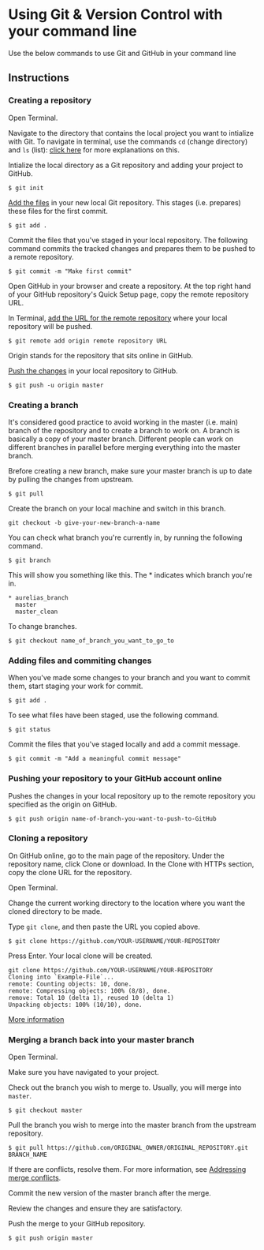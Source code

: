 # Using Git & Version Control with your command line

Use the below commands to use Git and GitHub in your command line

## Instructions

### Creating a repository

Open Terminal.

Navigate to the directory that contains the local project you want to intialize with Git. To navigate in terminal, use the commands `cd` (change directory) and `ls` (list): [click here](https://openclassrooms.com/en/courses/4614926-learn-the-command-line-in-terminal/4634356-navigate-your-system) for more explanations on this.

Intialize the local directory as a Git repository and adding your project to GitHub.

```
$ git init
```

[Add the files](https://help.github.com/articles/adding-an-existing-project-to-github-using-the-command-line/) in your new local Git repository. This stages (i.e. prepares) these files for the first commit.

```
$ git add .
```

Commit the files that you've staged in your local repository. The following command commits the tracked changes and prepares them to be pushed to a remote repository.

```
$ git commit -m "Make first commit"
```

Open GitHub in your browser and create a repository. At the top right hand of your GitHub repository's Quick Setup page, copy the remote repository URL.

In Terminal, [add the URL for the remote repository](https://help.github.com/articles/adding-a-remote/) where your local repository will be pushed.

```
$ git remote add origin remote repository URL
```

Origin stands for the repository that sits online in GitHub.

[Push the changes](https://help.github.com/articles/pushing-to-a-remote/) in your local repository to GitHub.

```
$ git push -u origin master
```

### Creating a branch

It's considered good practice to avoid working in the master (i.e. main) branch of the repository and to create a branch to work on. A branch is basically a copy of your master branch. Different people can work on different branches in parallel before merging everything into the master branch.

Brefore creating a new branch, make sure your master branch is up to date by pulling the changes from upstream.

```
$ git pull
```

Create the branch on your local machine and switch in this branch.

```
git checkout -b give-your-new-branch-a-name
```

You can check what branch you're currently in, by running the following command.

```
$ git branch
```

This will show you something like this. The * indicates which branch you're in.

```
* aurelias_branch
  master
  master_clean
```

To change branches.

```
$ git checkout name_of_branch_you_want_to_go_to
```

### Adding files and commiting changes

When you've made some changes to your branch and you want to commit them, start staging your work for commit.

```
$ git add .
```

To see what files have been staged, use the following command.

```
$ git status
```

Commit the files that you've staged locally and add a commit message.

```
$ git commit -m "Add a meaningful commit message"
```

### Pushing your repository to your GitHub account online

Pushes the changes in your local repository up to the remote repository you specified as the origin on GitHub.

```
$ git push origin name-of-branch-you-want-to-push-to-GitHub
```

### Cloning a repository

On GitHub online, go to the main page of the repository. Under the repository name, click Clone or download. In the Clone with HTTPs section, copy the clone URL for the repository.

Open Terminal.

Change the current working directory to the location where you want the cloned directory to be made.

Type `git clone`, and then paste the URL you copied above.

```
$ git clone https://github.com/YOUR-USERNAME/YOUR-REPOSITORY
```

Press Enter. Your local clone will be created.

```
git clone https://github.com/YOUR-USERNAME/YOUR-REPOSITORY
Cloning into `Example-File`...
remote: Counting objects: 10, done.
remote: Compressing objects: 100% (8/8), done.
remove: Total 10 (delta 1), reused 10 (delta 1)
Unpacking objects: 100% (10/10), done.
```
[More information](https://help.github.com/articles/cloning-a-repository/)


### Merging a branch back into your master branch

Open Terminal.

Make sure you have navigated to your project.

Check out the branch you wish to merge to. Usually, you will merge into `master`.

```
$ git checkout master
```

Pull the branch you wish to merge into the master branch from the upstream repository.

```
$ git pull https://github.com/ORIGINAL_OWNER/ORIGINAL_REPOSITORY.git BRANCH_NAME
```

If there are conflicts, resolve them. For more information, see [Addressing merge conflicts](https://help.github.com/articles/resolving-a-merge-conflict-using-the-command-line/).

Commit the new version of the master branch after the merge.

Review the changes and ensure they are satisfactory.

Push the merge to your GitHub repository.

```
$ git push origin master
```
